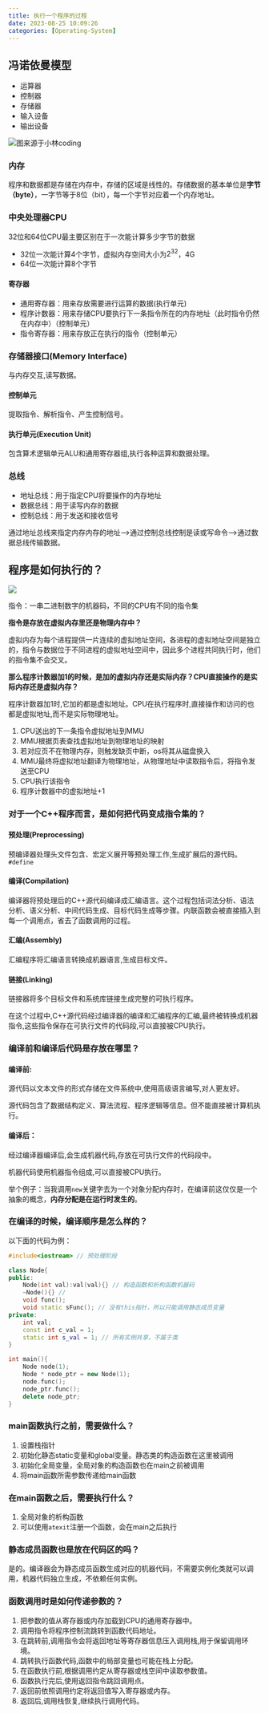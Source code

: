 ```yaml
---
title: 执行一个程序的过程
date: 2023-08-25 10:09:26
categories: [Operating-System]
---
```


## 冯诺依曼模型

- 运算器
- 控制器
- 存储器
- 输入设备
- 输出设备

![图来源于小林coding](../imgs/image-44.png)

### 内存

程序和数据都是存储在内存中，存储的区域是线性的。存储数据的基本单位是**字节（byte）**，一字节等于8位（bit），每一个字节对应着一个内存地址。

### 中央处理器CPU

32位和64位CPU最主要区别在于一次能计算多少字节的数据

- 32位一次能计算4个字节，虚拟内存空间大小为$2^{32}$，4G
- 64位一次能计算8个字节

#### 寄存器
- 通用寄存器：用来存放需要进行运算的数据(执行单元)
- 程序计数器：用来存储CPU要执行下一条指令所在的内存地址（此时指令仍然在内存中）（控制单元）
- 指令寄存器：用来存放正在执行的指令（控制单元）

### 存储器接口(Memory Interface)
与内存交互,读写数据。
#### 控制单元
提取指令、解析指令、产生控制信号。
#### 执行单元(Execution Unit)
包含算术逻辑单元ALU和通用寄存器组,执行各种运算和数据处理。

### 总线

- 地址总线：用于指定CPU将要操作的内存地址
- 数据总线：用于读写内存的数据
- 控制总线：用于发送和接收信号

通过地址总线来指定内存内存的地址-->通过控制总线控制是读或写命令-->通过数据总线传输数据。

## 程序是如何执行的？

![](../imgs/image-45.png)

指令：一串二进制数字的机器码，不同的CPU有不同的指令集

**指令是存放在虚拟内存里还是物理内存中？**

虚拟内存为每个进程提供一片连续的虚拟地址空间，各进程的虚拟地址空间是独立的，指令与数据位于不同进程的虚拟地址空间中，因此多个进程共同执行时，他们的指令集不会交叉。

**那么程序计数器加1的时候，是加的虚拟内存还是实际内存？CPU直接操作的是实际内存还是虚拟内存？**

程序计数器加1时,它加的都是虚拟地址。CPU在执行程序时,直接操作和访问的也都是虚拟地址,而不是实际物理地址。

1. CPU送出的下一条指令虚拟地址到MMU
2. MMU根据页表查找虚拟地址到物理地址的映射
3. 若对应页不在物理内存，则触发缺页中断，os将其从磁盘换入
4. MMU最终将虚拟地址翻译为物理地址，从物理地址中读取指令后，将指令发送至CPU
5. CPU执行该指令
5. 程序计数器中的虚拟地址+1

### 对于一个C++程序而言，是如何把代码变成指令集的？

#### 预处理(Preprocessing)
预编译器处理头文件包含、宏定义展开等预处理工作,生成扩展后的源代码。`#define`

#### 编译(Compilation)
编译器将预处理后的C++源代码编译成汇编语言。这个过程包括词法分析、语法分析、语义分析、中间代码生成、目标代码生成等步骤。内联函数会被直接插入到每一个调用点，省去了函数调用的过程。

#### 汇编(Assembly)
汇编程序将汇编语言转换成机器语言,生成目标文件。

#### 链接(Linking)
链接器将多个目标文件和系统库链接生成完整的可执行程序。

在这个过程中,C++源代码经过编译器的编译和汇编程序的汇编,最终被转换成机器指令,这些指令保存在可执行文件的代码段,可以直接被CPU执行。

### 编译前和编译后代码是存放在哪里？

#### 编译前:
源代码以文本文件的形式存储在文件系统中,使用高级语言编写,对人更友好。

源代码包含了数据结构定义、算法流程、程序逻辑等信息。但不能直接被计算机执行。

#### 编译后：
经过编译器编译后,会生成机器代码,存放在可执行文件的代码段中。

机器代码使用机器指令组成,可以直接被CPU执行。

举个例子：当我调用`new`关键字去为一个对象分配内存时，在编译前这仅仅是一个抽象的概念，**内存分配是在运行时发生的**。

### 在编译的时候，编译顺序是怎么样的？

以下面的代码为例：

```cpp
#include<iostream> // 预处理阶段

class Node{
public:
    Node(int val):val(val){} // 构造函数和析构函数机器码
    ~Node(){} // 
    void func();
    void static sFunc(); // 没有this指针，所以只能调用静态成员变量
private:
    int val;
    const int c_val = 1;
    static int s_val = 1; // 所有实例共享，不属于类
}

int main(){
    Node node(1);
    Node * node_ptr = new Node(1);
    node.func();
    node_ptr.func();
    delete node_ptr;
}

```

### main函数执行之前，需要做什么？
1. 设置栈指针
2. 初始化静态static变量和global变量。静态类的构造函数在这里被调用
3. 初始化全局变量，全局对象的构造函数也在main之前被调用
4. 将main函数所需参数传递给main函数

### 在main函数之后，需要执行什么？

1. 全局对象的析构函数
2. 可以使用`atexit`注册一个函数，会在main之后执行

### 静态成员函数也是放在代码区的吗？

是的。编译器会为静态成员函数生成对应的机器代码，不需要实例化类就可以调用，机器代码独立生成，不依赖任何实例。

### 函数调用时是如何传递参数的？

1. 把参数的值从寄存器或内存加载到CPU的通用寄存器中。
2. 调用指令将程序控制流跳转到函数代码地址。
3. 在跳转前,调用指令会将返回地址等寄存器信息压入调用栈,用于保留调用环境。
4. 跳转执行函数代码,函数中的局部变量也可能在栈上分配。
5. 在函数执行前,根据调用约定从寄存器或栈空间中读取参数值。
6. 函数执行完后,使用返回指令跳回调用点。
7. 返回前依照调用约定将返回值写入寄存器或内存。
8. 返回后,调用栈恢复,继续执行调用代码。